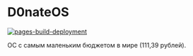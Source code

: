 # D0nateOS

[![pages-build-deployment](https://github.com/0Nera/D0nateOS/actions/workflows/pages/pages-build-deployment/badge.svg)](https://github.com/0Nera/D0nateOS/actions/workflows/pages/pages-build-deployment)

ОС с самым маленьким бюджетом в мире (111,39 рублей).


